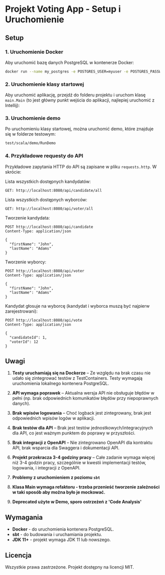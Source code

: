 # Projekt Voting App - Setup i Uruchomienie

## Setup

### 1. Uruchomienie Docker
Aby uruchomić bazę danych PostgreSQL w kontenerze Docker:

```bash
docker run --name my_postgres -e POSTGRES_USER=myuser -e POSTGRES_PASSWORD=mypassword -e POSTGRES_DB=mydb -p 5432:5432 -d postgres
```

### 2. Uruchomienie klasy startowej

Aby uruchomić aplikację, przejdź do folderu projektu i uruchom klasę `main.Main` (to jest główny punkt wejścia do aplikacji, najlepiej uruchomić z Intellij):

### 3. Uruchomienie demo

Po uruchomieniu klasy startowej, można uruchomić demo, które znajduje się w folderze testowym:

```bash
test/scala/demo/RunDemo
```

### 4. Przykładowe requesty do API

Przykładowe zapytania HTTP do API są zapisane w pliku `requests.http`. W skrócie:

Lista wszystkich dostępnych kandydatów:
```
GET: http://localhost:8080/api/candidate/all
```

Lista wszystkich dostępnych wyborców:
```
GET: http://localhost:8080/api/voter/all
```

Tworzenie kandydata:
```
POST http://localhost:8080/api/candidate
Content-Type: application/json

{
  "firstName": "John",
  "lastName": "Adams"
}
```

Tworzenie wyborcy:
```
POST http://localhost:8080/api/voter
Content-Type: application/json

{
  "firstName": "John",
  "lastName": "Adams"
}
```

Kandydat głosuje na wyborcę (kandydat i wyborca muszą być najpierw zarejestrowani):
```
POST http://localhost:8080/api/vote
Content-Type: application/json

{
  "candidateId": 1,
  "voterId": 12
}
```
## Uwagi

1. **Testy uruchamiają się na Dockerze** – Ze względu na brak czasu nie udało się zintegrować testów z TestContainers. Testy wymagają uruchomienia lokalnego kontenera PostgreSQL.

2. **API wymaga poprawek** – Aktualna wersja API nie obsługuje błędów w pełni (np. brak odpowiednich komunikatów błędów przy niepoprawnych danych).

3. **Brak wpisów logowania** – Choć logback jest zintegrowany, brak jest odpowiednich wpisów logów w aplikacji.

4. **Brak testów dla API** – Brak jest testów jednostkowych/integracyjnych dla API, co jest ważnym punktem do poprawy w przyszłości.

5. **Brak integracji z OpenAPI** – Nie zintegrowano OpenAPI dla kontraktu API, brak wsparcia dla Swaggera i dokumentacji API.

6. **Projekt przekracza 3-4 godziny pracy** – Całe zadanie wymaga więcej niż 3-4 godzin pracy, szczególnie w kwestii implementacji testów, logowania, i integracji z OpenAPI.

7. **Problemy z uruchomieniem z poziomu `sbt`**

8. **Klasa Main wymaga refaktoru - trzeba przenieść tworzenie zależności w taki sposób aby można było je mockować.**

9. **Deprecated użyte w Demo, sporo ostrzeżeń z 'Code Analysis'**

## Wymagania

- **Docker** - do uruchomienia kontenera PostgreSQL.
- **sbt** - do budowania i uruchamiania projektu.
- **JDK 11+** - projekt wymaga JDK 11 lub nowszego.

## Licencja

Wszystkie prawa zastrzeżone. Projekt dostępny na licencji MIT.

